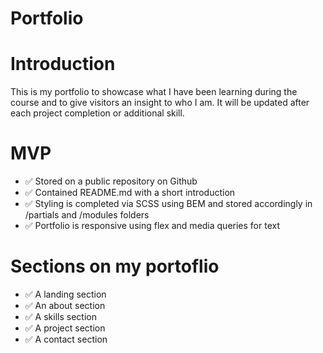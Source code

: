# Portfolio


# Introduction
This is my portfolio to showcase what I have been learning during the course and to give visitors an insight to who I am. It will be updated after each project completion or additional skill.


# MVP
- ✅ Stored on a public repository on Github
- ✅ Contained README.md with a short introduction
- ✅ Styling is completed via SCSS using BEM and stored accordingly in /partials and /modules folders
- ✅ Portfolio is responsive using flex and media queries for text 


# Sections on my portoflio
- ✅ A landing section
- ✅ An about section
- ✅ A skills section
- ✅ A project section
- ✅ A contact section
